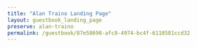 ```yaml
---
title: "Alan Traino Landing Page"
layout: guestbook_landing_page
preserve: alan-traino
permalink: /guestbook/87e58690-afc8-4974-bc4f-6118581ccd32
---
```

